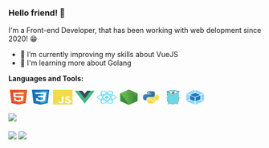 ### Hello friend! 🤖

I'm a Front-end Developer, that has been working with web delopment since 2020! 😁

- 🔭 I’m currently improving my skills about VueJS
- 🧠 I'm learning more about Golang

**Languages and Tools:**  

<div style="display: inline_block">
  <img align="center" alt="Pedro-HTML" height="30" width="40" src="https://raw.githubusercontent.com/devicons/devicon/master/icons/html5/html5-original.svg">
  <img align="center" alt="Pedro-CSS" height="30" width="40" src="https://raw.githubusercontent.com/devicons/devicon/master/icons/css3/css3-original.svg">
  <img align="center" alt="Pedro-Js" height="30" width="40" src="https://raw.githubusercontent.com/devicons/devicon/master/icons/javascript/javascript-plain.svg">
  <img align="center" alt="Pedro-Vue JS" height="30" width="40" src="https://raw.githubusercontent.com/devicons/devicon/master/icons/vuejs/vuejs-original.svg">
  <img align="center" alt="Pedro-ReactJS" height="30" width="40" src="https://raw.githubusercontent.com/devicons/devicon/master/icons/react/react-original.svg">
  <img align="center" alt="Pedro-Node JS" height="30" width="40" src="https://raw.githubusercontent.com/devicons/devicon/master/icons/nodejs/nodejs-original.svg">
  <img align="center" alt="Pedro-Python" height="30" width="40" src="https://raw.githubusercontent.com/devicons/devicon/master/icons/python/python-original.svg">
  <img align="center" alt="Pedro-golang" height="30" width="40" src="https://raw.githubusercontent.com/devicons/devicon/master/icons/go/go-original.svg">
  <img align="center" alt="Pedro-Webpack" height="30" width="40" src="https://raw.githubusercontent.com/devicons/devicon/master/icons/webpack/webpack-original.svg">
</div><br>

<div>
  <a href="https://github.com/pedrogutierresbr">
  <img height="160em" src="https://github-readme-stats.vercel.app/api/top-langs/?username=pedrogutierresbr&layout=compact&langs_count=16&theme=dark"/>
</div><br>

<div>
  <a href="https://www.linkedin.com/in/pedrogabrielgutierres/" target="_blank"><img src="https://img.shields.io/badge/-LinkedIn-%230077B5?style=for-the-badge&logo=linkedin&logoColor=white" ></a>
  <a href="https://www.instagram.com/pegutierres" target="_blank"><img src="https://img.shields.io/badge/-Instagram-%23EC1313?style=for-the-badge&logo=instagram&logoColor=white" ></a>
</div><br>

<!--
Here are some ideas to get you started:

- 🔭 I’m currently working on ...
- 🌱 I’m currently learning ...
- 👯 I’m looking to collaborate on ...
- 🤔 I’m looking for help with ...
- 💬 Ask me about ...
- 📫 How to reach me: ...
- 😄 Pronouns: ...
- ⚡ Fun fact: ...
-->
